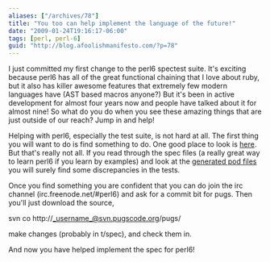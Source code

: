```yaml
---
aliases: ["/archives/78"]
title: "You too can help implement the language of the future!"
date: "2009-01-24T19:16:17-06:00"
tags: [perl, perl-6]
guid: "http://blog.afoolishmanifesto.com/?p=78"
---
```

I just committed my first change to the perl6 spectest suite. It's exciting
because perl6 has all of the great functional chaining that I love about ruby,
but it also has killer awesome features that extremely few modern languages have
(AST based macros anyone?) But it's been in active development for almost four
years now and people have talked about it for almost nine! So what do you do
when you see these amazing things that are just outside of our reach? Jump in
and help!

Helping with perl6, especially the test suite, is not hard at all. The first
thing you will want to do is find something to do. One good place to look is
[here](http://svn.pugscode.org/pugs/t/TASKS). But that's really not all. If you
read through the spec files (a really great way to learn perl6 if you learn by
examples) and look at the [generated pod
files](http://svn.pugscode.org/pugs/docs/Perl6/Spec/) you will surely find some
discrepancies in the tests.

Once you find something you are confident that you can do join the irc channel
(irc.freenode.net/#perl6) and ask for a commit bit for pugs. Then you'll just
download the source,

svn co http://_username_@svn.pugscode.org/pugs/

make changes (probably in t/spec), and check them in.

And now you have helped implement the spec for perl6!
